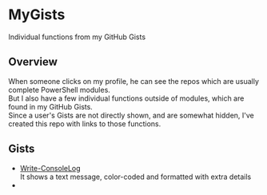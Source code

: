 # MyGists

Individual functions from my GitHub Gists

## Overview
When someone clicks on my profile, he can see the repos which are usually complete PowerShell modules.  
But I also have a few individual functions outside of modules, which are found in my GitHub Gists.  
Since a user's Gists are not directly shown, and are somewhat hidden, I've created this repo with links to those functions.

## Gists

* [Write-ConsoleLog](https://gist.github.com/PanosGreg/fac20d966a670c1f2cb56e34b196cbf4)  
It shows a text message, color-coded and formatted with extra details
* 
